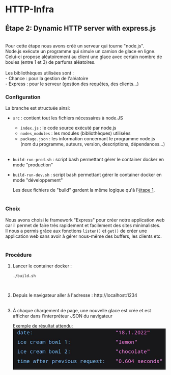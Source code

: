 # HTTP-Infra

## Étape 2: Dynamic HTTP server with express.js
<br>
Pour cette étape nous avons créé un serveur qui tourne "node.js". <br>
Node.js exécute un programme qui simule un camion de glace en ligne. <br>
Celui-ci propose aléatoirement au client une glace avec certain nombre de boules (entre 1 et 3) de parfums aléatoires. <br> <br>
Les bibliothèques utilisées sont : <br>
- Chance : pour la gestion de l'aléatoire <br>
- Express : pour le serveur (gestion des requêtes, des clients...)

<br>

### Configuration
La branche est structuée ainsi: <br>
- `src` : contient tout les fichiers nécessaires à node.JS
    - `index.js` : le code source exécuté par node.js
    - `nodes_modules` : les modules (bibliothèques) utilisées
    - `package.json` : les information concernant le programme node.js (nom du programme, auteurs, version, descriptions, dépendances...) 
    <br><br>

- `build-run-prod.sh` : script bash permettant gérer le container docker en mode "production"<br>
- `build-run-dev.sh` : script bash permettant gérer le container docker en mode "développement"<br>

    Les deux fichiers de "build" gardent la même logique qu'à l'[étape 1](https://github.com/superjeffcplusplus/HTTP-Infra/tree/fb-apache-static/README.md).
    <br><br>

### Choix
Nous avons choisi le framework "Express" pour créer notre application web car il permet de faire très rapidement et facilement des sites minimalistes.
<br>
Il nous a permis grâce aux fonctions `listen()` et `get()` de créer une application web sans avoir à gérer nous-même des buffers, les clients etc.
<br><br>

### Procédure
1. Lancer le container docker :
   ```
   ./build.sh
   ```
   <br>
2. Depuis le navigateur aller à l'adresse : 
    http://localhost:1234
    <br><br>
3. À chaque chargement de page, une nouvelle glace est crée et est afficher dans l'interpréteur JSON du navigateur

    Exemple de résultat attendu:<br>
    ![result](/images/result.jpg)